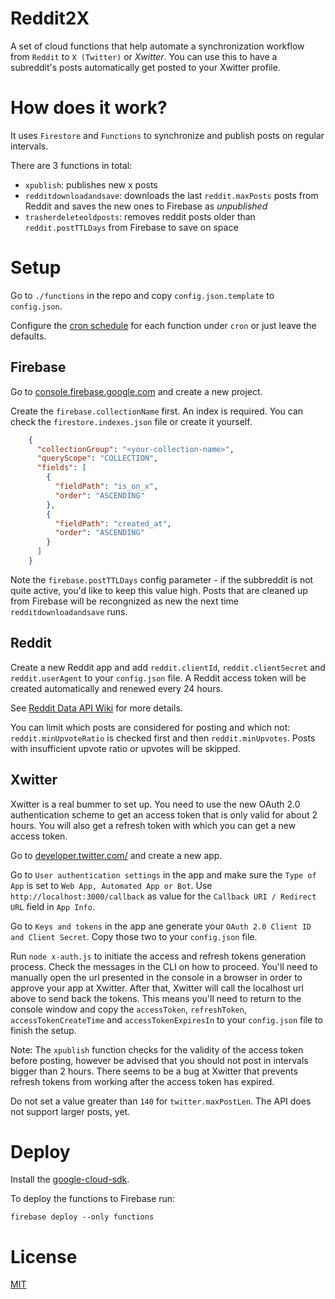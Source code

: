 Reddit2X
==========================

A set of cloud functions that help automate a synchronization workflow from `Reddit` to `X (Twitter)` or _Xwitter_. You can use this to have a subreddit's posts automatically get posted to your Xwitter profile.

# How does it work?

It uses `Firestore` and `Functions` to synchronize and publish posts on regular intervals.

There are 3 functions in total:

  - `xpublish`: publishes new x posts
  - `redditdownloadandsave`: downloads the last `reddit.maxPosts` posts from Reddit and saves the new ones to Firebase as *unpublished*
  - `trasherdeleteoldposts`: removes reddit posts older than `reddit.postTTLDays` from Firebase to save on space

# Setup

Go to `./functions` in the repo and copy `config.json.template` to `config.json`.

Configure the [cron schedule](https://crontab.guru) for each function under `cron` or just leave the defaults.

## Firebase

Go to [console.firebase.google.com](https://console.firebase.google.com) and create a new project.

Create the `firebase.collectionName` first. An index is required. You can check the `firestore.indexes.json` file or create it yourself.

```json
    {
      "collectionGroup": "<your-collection-name>",
      "queryScope": "COLLECTION",
      "fields": [
        {
          "fieldPath": "is_on_x",
          "order": "ASCENDING"
        },
        {
          "fieldPath": "created_at",
          "order": "ASCENDING"
        }
      ]
    }
```

Note the `firebase.postTTLDays` config parameter - if the subbreddit is not quite active, you'd like to keep this value high.
Posts that are cleaned up from Firebase will be recongnized as new the next time `redditdownloadandsave` runs.

## Reddit

Create a new Reddit app and add `reddit.clientId`, `reddit.clientSecret` and `reddit.userAgent` to your `config.json` file. A Reddit access token will be created automatically and renewed every 24 hours.

See [Reddit Data API Wiki](https://support.reddithelp.com/hc/en-us/articles/16160319875092-Reddit-Data-API-Wiki) for more details.

You can limit which posts are considered for posting and which not: `reddit.minUpvoteRatio` is checked first and then `reddit.minUpvotes`. Posts with insufficient upvote ratio or upvotes will be skipped.

## Xwitter

Xwitter is a real bummer to set up. You need to use the new OAuth 2.0 authentication scheme to get an access token that is only valid for about 2 hours. You will also get a refresh token with which you can get a new access token. 

Go to [developer.twitter.com/](https://developer.twitter.com/) and create a new app. 

Go to `User authentication settings` in the app and make sure the `Type of App` is set to `Web App, Automated App or Bot`. Use `http://localhost:3000/callback` as value for the `Callback URI / Redirect URL` field in `App Info`.

Go to `Keys and tokens` in the app ane generate your `OAuth 2.0 Client ID and Client Secret`. Copy those two to your `config.json` file.

Run `node x-auth.js` to initiate the access and refresh tokens generation process. Check the messages in the CLI on how to proceed. You'll need to manually open the url presented in the console in a browser in order to approve your app at Xwitter. After that, Xwitter will call the localhost url above to send back the tokens. This means you'll need to return to the console window and copy the `accessToken`, `refreshToken`, `accessTokenCreateTime` and `accessTokenExpiresIn` to your `config.json` file to finish the setup.

Note: The `xpublish` function checks for the validity of the access token before posting, however be advised that you should not post in intervals bigger than 2 hours. There seems to be a bug at Xwitter that prevents refresh tokens from working after the access token has expired.

Do not set a value greater than `140` for `twitter.maxPostLen`. The API does not support larger posts, yet.

# Deploy

Install the [google-cloud-sdk](https://cloud.google.com/sdk).

To deploy the functions to Firebase run:

    firebase deploy --only functions

# License

[MIT](LICENSE)
